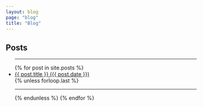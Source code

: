 ```yaml
---
layout: blog
page: "blog"
title: "Blog"
---
```


<div class="w3-container w3-card w3-white">
    <h2 class="w3-text-grey w3-padding-16 w3-center">
        <i class="fa fa-pencil fa-fw w3-margin-right w3-xxlarge w3-text-teal"></i>Posts
    </h2>
    <ul>
    <hr>
    {% for post in site.posts %}
    <li>
        <a href="{{ post.url }}"> {{ post.title }} ({{ post.date }})</a>
    </li>
    {% unless forloop.last %}<hr>{% endunless %}
    {% endfor %}
    </ul>
</div>